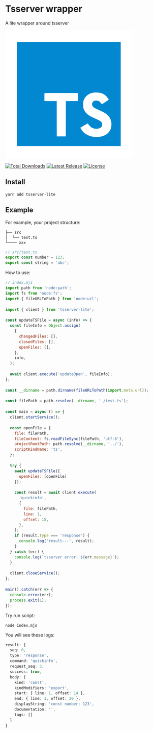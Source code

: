 # Tsserver wrapper

A lite wrapper around tsserver

<p>
  <img src="https://github.com/shiyangzhaoa/tsserver/blob/main/typescript.svg" alt="tsserver">
</p>
<p>
    <a href="https://www.npmjs.com/package/tsserver-lite"><img src="https://img.shields.io/npm/dm/tsserver-lite?style=flat-square" alt="Total Downloads"></a>
    <a href="https://www.npmjs.com/package/tsserver-lite"><img src="https://img.shields.io/bundlephobia/minzip/tsserver-lite?style=flat-square" alt="Latest Release"></a>
    <a href="https://github.com/shiyangzhaoa/tsserver/blob/main/LICENSE"><img src="https://img.shields.io/npm/l/tsserver-lite?style=flat-square" alt="License"></a>
</p>

## Install

```shell
yarn add tsserver-lite
```

## Example

For example, your project structure:

```shell
├── src
│  └── test.ts
└──── xxx
```

```ts
// src/test.ts
export const number = 123;
export const string = 'abc';
```

How to use:
```mjs
// index.mjs
import path from 'node:path';
import fs from 'node:fs';
import { fileURLToPath } from 'node:url';

import { client } from 'tsserver-lite';

const updateTSFile = async (info) => {
  const fileInfo = Object.assign(
    {
      changedFiles: [],
      closedFiles: [],
      openFiles: [],
    },
    info,
  );

  await client.execute('updateOpen', fileInfo);
};

const __dirname = path.dirname(fileURLToPath(import.meta.url));

const filePath = path.resolve(__dirname, './test.ts');

const main = async () => {
  client.startService();

  const openFile = {
    file: filePath,
    fileContent: fs.readFileSync(filePath, 'utf-8'),
    projectRootPath: path.resolve(__dirname, '../'),
    scriptKindName: 'ts',
  };

  try {
    await updateTSFile({
      openFiles: [openFile]
    });

    const result = await client.execute(
      'quickinfo',
      {
        file: filePath,
        line: 1,
        offset: 15,
      },
    );
    if (result.type === 'response') {
      console.log('result---', result);
    }
  } catch (err) {
    console.log(`tsserver error: ${err.message}`);
  }

  client.closeService();
};

main().catch(err => {
  console.error(err);
  process.exit(1);
});
```

Try run script:

```shell
node index.mjs
```

You will see these logs:

```ts
result: {
  seq: 0,
  type: 'response',
  command: 'quickinfo',
  request_seq: 3,
  success: true,
  body: {
    kind: 'const',
    kindModifiers: 'export',
    start: { line: 1, offset: 14 },
    end: { line: 1, offset: 20 },
    displayString: 'const number: 123',
    documentation: '',
    tags: []
  }
}
```

